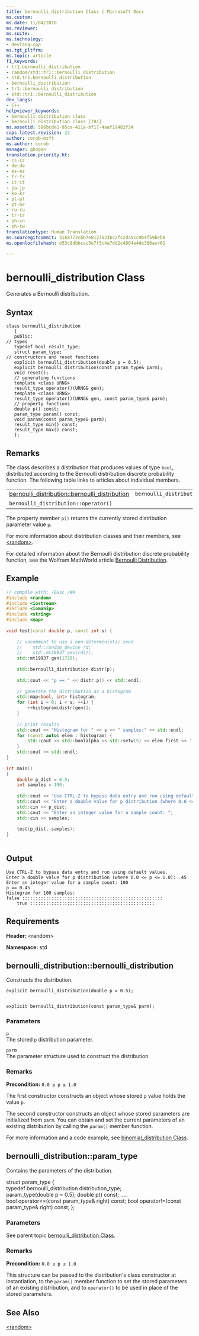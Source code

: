 ```yaml
---
title: bernoulli_distribution Class | Microsoft Docs
ms.custom: 
ms.date: 11/04/2016
ms.reviewer: 
ms.suite: 
ms.technology:
- devlang-cpp
ms.tgt_pltfrm: 
ms.topic: article
f1_keywords:
- tr1.bernoulli_distribution
- random/std::tr1::bernoulli_distribution
- std.tr1.bernoulli_distribution
- bernoulli_distribution
- tr1::bernoulli_distribution
- std::tr1::bernoulli_distribution
dev_langs:
- C++
helpviewer_keywords:
- bernoulli_distribution class
- bernoulli_distribution class [TR1]
ms.assetid: 586bcde1-95ca-411a-bf17-4aaf19482f34
caps.latest.revision: 22
author: corob-msft
ms.author: corob
manager: ghogen
translation.priority.ht:
- cs-cz
- de-de
- es-es
- fr-fr
- it-it
- ja-jp
- ko-kr
- pl-pl
- pt-br
- ru-ru
- tr-tr
- zh-cn
- zh-tw
translationtype: Human Translation
ms.sourcegitcommit: 3168772cbb7e8127523bc2fc2da5cc9b4f59beb8
ms.openlocfilehash: e53c8dbbcac3e7f3c4a7dd2c4804e4de300ac461

---
```

# bernoulli_distribution Class
Generates a Bernoulli distribution.  
  
## Syntax  
```  
class bernoulli_distribution  
   {  
   public:  
// types  
   typedef bool result_type;  
   struct param_type;  
// constructors and reset functions  
   explicit bernoulli_distribution(double p = 0.5);
   explicit bernoulli_distribution(const param_type& parm);
   void reset();
   // generating functions  
   template <class URNG>  
   result_type operator()(URNG& gen);
   template <class URNG>  
   result_type operator()(URNG& gen, const param_type& parm);
   // property functions  
   double p() const;
   param_type param() const;
   void param(const param_type& parm);
   result_type min() const;
   result_type max() const;
   };  
```
  
## Remarks  
 The class describes a distribution that produces values of type `bool`, distributed according to the Bernoulli distribution discrete probability function. The following table links to articles about individual members.  
  
||||  
|-|-|-|  
|[bernoulli_distribution::bernoulli_distribution](#bernoulli_distribution__bernoulli_distribution)|`bernoulli_distribution::p`|`bernoulli_distribution::param`|  
|`bernoulli_distribution::operator()`||[bernoulli_distribution::param_type](#bernoulli_distribution__param_type)|  
  
 The property member `p()` returns the currently stored distribution parameter value `p`.  
  
 For more information about distribution classes and their members, see [\<random>](../standard-library/random.md).  
  
 For detailed information about the Bernoulli distribution discrete probability function, see the Wolfram MathWorld article [Bernoulli Distribution](http://go.microsoft.com/fwlink/LinkId=398467).  
  
## Example  
  
```cpp  
// compile with: /EHsc /W4  
#include <random>   
#include <iostream>  
#include <iomanip>  
#include <string>  
#include <map>  
  
void test(const double p, const int s) {  
  
    // uncomment to use a non-deterministic seed  
    //    std::random_device rd;  
    //    std::mt19937 gen(rd());  
    std::mt19937 gen(1729);  
  
    std::bernoulli_distribution distr(p);  
  
    std::cout << "p == " << distr.p() << std::endl;  
  
    // generate the distribution as a histogram  
    std::map<bool, int> histogram;  
    for (int i = 0; i < s; ++i) {  
        ++histogram[distr(gen)];  
    }  
  
    // print results  
    std::cout << "Histogram for " << s << " samples:" << std::endl;  
    for (const auto& elem : histogram) {  
        std::cout << std::boolalpha << std::setw(5) << elem.first << ' ' << std::string(elem.second, ':') << std::endl;  
    }  
    std::cout << std::endl;  
}  
  
int main()  
{  
    double p_dist = 0.5;  
    int samples = 100;  
  
    std::cout << "Use CTRL-Z to bypass data entry and run using default values." << std::endl;  
    std::cout << "Enter a double value for p distribution (where 0.0 <= p <= 1.0): ";  
    std::cin >> p_dist;  
    std::cout << "Enter an integer value for a sample count: ";  
    std::cin >> samples;  
  
    test(p_dist, samples);  
}  
  
```  
  
## Output  
  
```  
Use CTRL-Z to bypass data entry and run using default values.  
Enter a double value for p distribution (where 0.0 <= p <= 1.0): .45  
Enter an integer value for a sample count: 100  
p == 0.45  
Histogram for 100 samples:  
false :::::::::::::::::::::::::::::::::::::::::::::::::::::  
    true :::::::::::::::::::::::::::::::::::::::::::::::  
```  
  
## Requirements  
 **Header:** \<random>  
  
 **Namespace:** std  
  
##  <a name="bernoulli_distribution__bernoulli_distribution"></a>  bernoulli_distribution::bernoulli_distribution  
 Constructs the distribution.  
  
```  
explicit bernoulli_distribution(double p = 0.5);

 
explicit bernoulli_distribution(const param_type& parm);
```  
  
### Parameters  
 `p`  
 The stored `p` distribution parameter.  
  
 `parm`  
 The parameter structure used to construct the distribution.  
  
### Remarks  
 **Precondition:** `0.0 ≤ p ≤ 1.0`  
  
 The first constructor constructs an object whose stored `p` value holds the value `p`.  
  
 The second constructor constructs an object whose stored parameters are initialized from `parm`. You can obtain and set the current parameters of an existing distribution by calling the `param()` member function.  
  
 For more information and a code example, see [binomial_distribution Class](../standard-library/binomial-distribution-class.md).  
  
##  <a name="bernoulli_distribution__param_type"></a>  bernoulli_distribution::param_type  
 Contains the parameters of the distribution.  
  
struct param_type {  
   typedef bernoulli_distribution distribution_type;  
   param_type(double p = 0.5); double p() const; .....  
   bool operator==(const param_type& right) const; bool operator!=(const param_type& right) const; };  
  
### Parameters  
 See parent topic [bernoulli_distribution Class](../standard-library/bernoulli-distribution-class.md).  
  
### Remarks  
 **Precondition:** `0.0 ≤ p ≤ 1.0`  
  
 This structure can be passed to the distribution's class constructor at instantiation, to the `param()` member function to set the stored parameters of an existing distribution, and to `operator()` to be used in place of the stored parameters.  
  
## See Also  
 [\<random>](../standard-library/random.md)





<!--HONumber=Jan17_HO1-->


